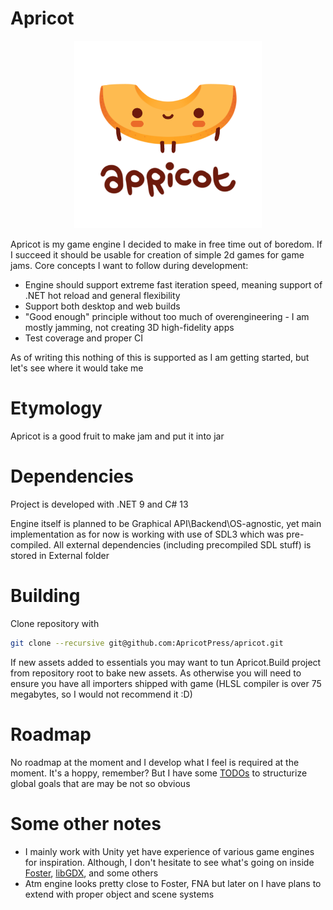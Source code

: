 # Apricot

<p align="center">
  <img src="logo.png" width="300px" />
</p>

Apricot is my game engine I decided to make in free time out of boredom. If I succeed it should be usable for creation
of simple 2d games for game jams. Core concepts I want to follow during development:

- Engine should support extreme fast iteration speed, meaning support of .NET hot reload and general flexibility
- Support both desktop and web builds
- "Good enough" principle without too much of overengineering - I am mostly jamming, not creating 3D high-fidelity apps
- Test coverage and proper CI

As of writing this nothing of this is supported as I am getting started, but let's see where it would take me

# Etymology

Apricot is a good fruit to make jam and put it into jar

# Dependencies

Project is developed with .NET 9 and C# 13

Engine itself is planned to be Graphical API\Backend\OS-agnostic, yet main implementation as for now is working with use
of SDL3 which was pre-compiled. All external dependencies (including precompiled SDL stuff) is stored in External folder

# Building

Clone repository with

```bash
git clone --recursive git@github.com:ApricotPress/apricot.git
```

If new assets added to essentials you may want to tun Apricot.Build project from repository root to bake new assets. As
otherwise you will need to ensure you have all importers shipped with game (HLSL compiler is over 75 megabytes, so I
would not recommend it :D)

# Roadmap
No roadmap at the moment and I develop what I feel is required at the moment. It's a hoppy, remember? But I have some 
[TODOs](./TODO.md) to structurize global goals that are may be not so obvious

# Some other notes

- I mainly work with Unity yet have experience of various game engines for inspiration. Although, I don't hesitate to
  see what's going on inside [Foster](https://github.com/FosterFramework/Foster), [libGDX](https://libgdx.com), and some
  others
- Atm engine looks pretty close to Foster, FNA but later on I have plans to extend with proper object and scene systems
